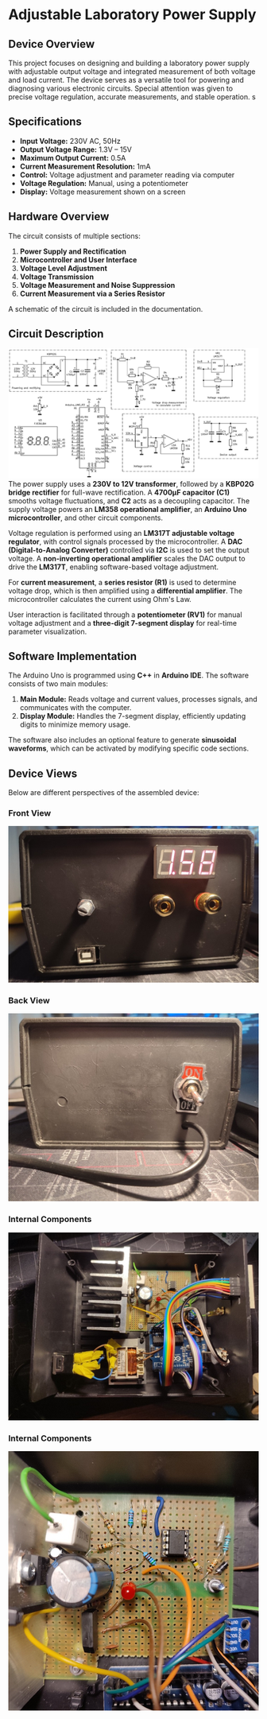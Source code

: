 # Adjustable Laboratory Power Supply

## Device Overview  
This project focuses on designing and building a laboratory power supply with adjustable output voltage and integrated measurement of both voltage and load current. The device serves as a versatile tool for powering and diagnosing various electronic circuits. Special attention was given to precise voltage regulation, accurate measurements, and stable operation.
s

## Specifications
- **Input Voltage:** 230V AC, 50Hz  
- **Output Voltage Range:** 1.3V – 15V  
- **Maximum Output Current:** 0.5A  
- **Current Measurement Resolution:** 1mA  
- **Control:** Voltage adjustment and parameter reading via computer  
- **Voltage Regulation:** Manual, using a potentiometer  
- **Display:** Voltage measurement shown on a screen  

## Hardware Overview
The circuit consists of multiple sections:
1. **Power Supply and Rectification**  
2. **Microcontroller and User Interface**  
3. **Voltage Level Adjustment**  
4. **Voltage Transmission**  
5. **Voltage Measurement and Noise Suppression**  
6. **Current Measurement via a Series Resistor**

A schematic of the circuit is included in the documentation.

## Circuit Description
![Cicuit Schematic](images/schematic.png)
The power supply uses a **230V to 12V transformer**, followed by a **KBP02G bridge rectifier** for full-wave rectification. A **4700µF capacitor (C1)** smooths voltage fluctuations, and **C2** acts as a decoupling capacitor. The supply voltage powers an **LM358 operational amplifier**, an **Arduino Uno microcontroller**, and other circuit components. 

Voltage regulation is performed using an **LM317T adjustable voltage regulator**, with control signals processed by the microcontroller. A **DAC (Digital-to-Analog Converter)** controlled via **I2C** is used to set the output voltage. A **non-inverting operational amplifier** scales the DAC output to drive the **LM317T**, enabling software-based voltage adjustment.

For **current measurement**, a **series resistor (R1)** is used to determine voltage drop, which is then amplified using a **differential amplifier**. The microcontroller calculates the current using Ohm's Law.

User interaction is facilitated through a **potentiometer (RV1)** for manual voltage adjustment and a **three-digit 7-segment display** for real-time parameter visualization.

## Software Implementation
The Arduino Uno is programmed using **C++** in **Arduino IDE**. The software consists of two main modules:
1. **Main Module:** Reads voltage and current values, processes signals, and communicates with the computer.
2. **Display Module:** Handles the 7-segment display, efficiently updating digits to minimize memory usage.

The software also includes an optional feature to generate **sinusoidal waveforms**, which can be activated by modifying specific code sections.

## Device Views
Below are different perspectives of the assembled device:

### Front View
![Front View](images/front_view.jpg)

### Back View
![Back View](images/back_view.jpg)

### Internal Components
![Inside View](images/inside_view.jpg)

### Internal Components
![Inside View Zoomed](images/inside_view_zoomed.jpg)